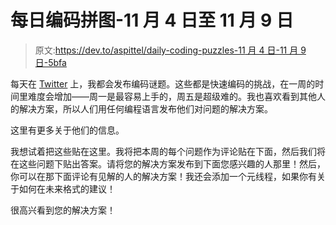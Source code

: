# 每日编码拼图-11 月 4 日至 11 月 9 日

> 原文:[https://dev.to/aspittel/daily-coding-puzzles-11 月 4 日-11 月 9 日-5bfa](https://dev.to/aspittel/daily-coding-puzzles---nov-4th---nov-9th-5bfa)

每天在 [Twitter](https://twitter.com/aspittel) 上，我都会发布编码谜题。这些都是快速编码的挑战，在一周的时间里难度会增加——周一是最容易上手的，周五是超级难的。我也喜欢看到其他人的解决方案，所以人们用任何编程语言发布他们对问题的解决方案。

这里有更多关于他们的信息。

我想试着把这些贴在这里。我将把本周的每个问题作为评论贴在下面，然后我们将在这些问题下贴出答案。请将您的解决方案发布到下面您感兴趣的人那里！然后，你可以在那下面评论有见解的人的解决方案！我还会添加一个元线程，如果你有关于如何在未来格式的建议！

很高兴看到您的解决方案！